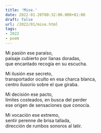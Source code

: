 ```yaml
---
title: 'Mise.'
date: 2022-01-26T00:32:00.000+01:00
draft: false
url: /2022/01/mise.html
tags: 
- 2022
- poem
---
```


Mi pasión ese paraíso,  
paisaje cubierto por lianas doradas,  
que encantado recogía en su escucha.  

Mi ilusión ese secreto,  
transportador oculto en esa charca blanca,  
centro ilusorio sobre el que giraba.  

Mi decisión ese pacto,  
límites costeados, en busca del perder  
ese origen de sensaciones que conocía.  

Mi vocación ese extremo,  
sentir perenne de brisa tallada,  
dirección de rumbos sonoros al latir.  